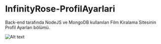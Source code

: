 # InfinityRose-ProfilAyarlari
Back-end tarafında NodeJS ve MongoDB kullanılan Film Kiralama Sitesinin Profil Ayarları bölümü.


![Alt text](relative/public/img/infinityrose.gif?raw=true "Gif")
